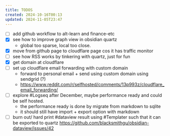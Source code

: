 ```yaml
---
title: TODOS
created: 2024-10-16T00:13
updated: 2024-11-05T23:47
---
```


- [ ] add github workflow to alt-learn and finance-etc
- [x] see how to improve graph view in obsidian quartz
	- global too sparse, local too close.
- [x] move from github page to cloudflare page cos it has traffic monitor
- [ ] see how RSS works by tinkering with quartz,  just for fun
- [x] get domain at cloudflare
- [ ] set up cloudflare email forwarding with custom domain
	- forward to personal email + send using custom domain using sendgrid (?)
	- https://www.reddit.com/r/selfhosted/comments/13p993z/cloudflare_email_forwarding/
- [ ] explore #Logseq after December, maybe performance ready and could be self hosted. 
	- the performance ready is done by migrate from markdown to sqlite
	- it should still have import + export option with markdown
- [ ] burn out/ hard print #dataview result using #Templater such that it can be exported to quartz https://github.com/blacksmithgu/obsidian-dataview/issues/42 